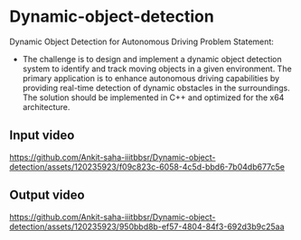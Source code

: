 # Dynamic-object-detection
Dynamic Object Detection for Autonomous Driving
Problem Statement:
- The challenge is to design and implement a dynamic object detection system to identify and track moving objects in a given environment. The primary application is to enhance autonomous driving capabilities by providing real-time detection of dynamic obstacles in the surroundings. The solution should be implemented in C++ and optimized for the x64 architecture.


## Input video



https://github.com/Ankit-saha-iiitbbsr/Dynamic-object-detection/assets/120235923/f09c823c-6058-4c5d-bbd6-7b04db677c5e








## Output video
https://github.com/Ankit-saha-iiitbbsr/Dynamic-object-detection/assets/120235923/950bbd8b-ef57-4804-84f3-692d3b9c25aa

